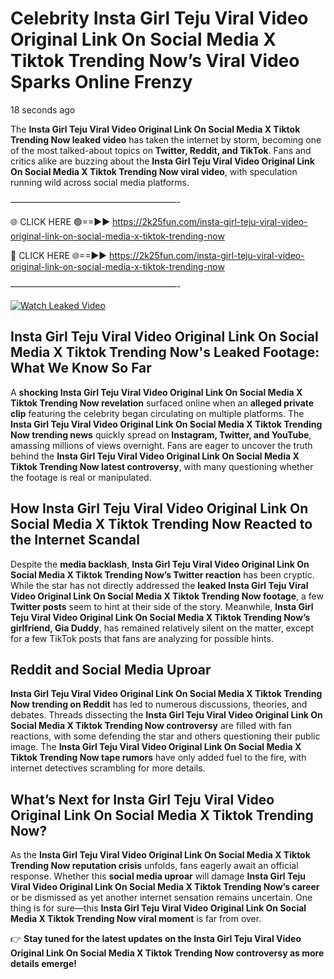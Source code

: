 # Celebrity Insta Girl Teju Viral Video Original Link On Social Media X Tiktok Trending Now’s Viral Video Sparks Online Frenzy

18 seconds ago

The **Insta Girl Teju Viral Video Original Link On Social Media X Tiktok Trending Now leaked video** has taken the internet by storm, becoming one of the most talked-about topics on **Twitter, Reddit, and TikTok**. Fans and critics alike are buzzing about the **Insta Girl Teju Viral Video Original Link On Social Media X Tiktok Trending Now viral video**, with speculation running wild across social media platforms.

———————————————————-

🌐 CLICK HERE 🟢==►► https://2k25fun.com/insta-girl-teju-viral-video-original-link-on-social-media-x-tiktok-trending-now

🔴 CLICK HERE 🌐==►► https://2k25fun.com/insta-girl-teju-viral-video-original-link-on-social-media-x-tiktok-trending-now

———————————————————-

[![Watch Leaked Video](https://miro.medium.com/v2/resize:fit:828/format:webp/1*cilzJN44JGOrTw9NJCrNHA.gif "Watch Leaked Video")](https://2k25fun.com/insta-girl-teju-viral-video-original-link-on-social-media-x-tiktok-trending-now)

## **Insta Girl Teju Viral Video Original Link On Social Media X Tiktok Trending Now's Leaked Footage: What We Know So Far**  
A **shocking Insta Girl Teju Viral Video Original Link On Social Media X Tiktok Trending Now revelation** surfaced online when an **alleged private clip** featuring the celebrity began circulating on multiple platforms. The **Insta Girl Teju Viral Video Original Link On Social Media X Tiktok Trending Now trending news** quickly spread on **Instagram, Twitter, and YouTube**, amassing millions of views overnight. Fans are eager to uncover the truth behind the **Insta Girl Teju Viral Video Original Link On Social Media X Tiktok Trending Now latest controversy**, with many questioning whether the footage is real or manipulated.  

## **How Insta Girl Teju Viral Video Original Link On Social Media X Tiktok Trending Now Reacted to the Internet Scandal**  
Despite the **media backlash**, **Insta Girl Teju Viral Video Original Link On Social Media X Tiktok Trending Now’s Twitter reaction** has been cryptic. While the star has not directly addressed the **leaked Insta Girl Teju Viral Video Original Link On Social Media X Tiktok Trending Now footage**, a few **Twitter posts** seem to hint at their side of the story. Meanwhile, **Insta Girl Teju Viral Video Original Link On Social Media X Tiktok Trending Now’s girlfriend, Gia Duddy**, has remained relatively silent on the matter, except for a few TikTok posts that fans are analyzing for possible hints.  

## **Reddit and Social Media Uproar**  
**Insta Girl Teju Viral Video Original Link On Social Media X Tiktok Trending Now trending on Reddit** has led to numerous discussions, theories, and debates. Threads dissecting the **Insta Girl Teju Viral Video Original Link On Social Media X Tiktok Trending Now controversy** are filled with fan reactions, with some defending the star and others questioning their public image. The **Insta Girl Teju Viral Video Original Link On Social Media X Tiktok Trending Now tape rumors** have only added fuel to the fire, with internet detectives scrambling for more details.  

## **What’s Next for Insta Girl Teju Viral Video Original Link On Social Media X Tiktok Trending Now?**  
As the **Insta Girl Teju Viral Video Original Link On Social Media X Tiktok Trending Now reputation crisis** unfolds, fans eagerly await an official response. Whether this **social media uproar** will damage **Insta Girl Teju Viral Video Original Link On Social Media X Tiktok Trending Now’s career** or be dismissed as yet another internet sensation remains uncertain. One thing is for sure—this **Insta Girl Teju Viral Video Original Link On Social Media X Tiktok Trending Now viral moment** is far from over.  

👉 **Stay tuned for the latest updates on the Insta Girl Teju Viral Video Original Link On Social Media X Tiktok Trending Now controversy as more details emerge!**  